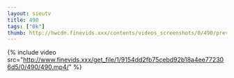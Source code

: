 ```yaml
--- 
layout: sieutv
title: 490
tags: ["0k"]
thumb: http://hwcdn.finevids.xxx/contents/videos_screenshots/0/490/preview.mp4.jpg
---
```

{% include video src="http://www.finevids.xxx/get_file/1/9154dd2fb75cebd92b18a4ee772306d5/0/490/490.mp4/" %} 
